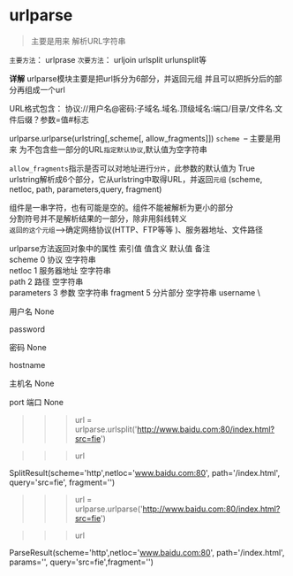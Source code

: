 # urlparse

>主要是用来 解析URL字符串

`主要方法`： urlprase
`次要方法`： urljoin urlsplit  urlunsplit等

**详解**
urlparse模块主要是把url拆分为6部分，并返回元组
并且可以把拆分后的部分再组成一个url

URL格式包含：
协议://用户名@密码:子域名.域名.顶级域名:端口/目录/文件名.文件后缀？参数=值#标志

urlparse.urlparse(urlstring[,scheme[, allow_fragments]])
`scheme `– 主要是用来 为不包含些一部分的URL`指定默认协议`,默认值为空字符串  

`allow_fragments`指示是否可以对地址进行`分片`，此参数的默认值为 True  
urlstring解析成6个部分，它从urlstring中取得URL，并返回`元组` (scheme, netloc, path, parameters,query, fragment)  

组件是一串字符，也有可能是空的。组件不能被解析为更小的部分  
分割符号并不是解析结果的一部分，除非用斜线转义  
`返回的这个元组`-->确定网络协议(HTTP、FTP等等 )、服务器地址、文件路径  

urlparse方法返回对象中的属性
索引值 值含义 默认值  备注  
scheme  0     协议    空字符串  
netloc  1  服务器地址 空字符串   
path    2     路径    空字符串   
parameters 3 参数     空字符串 
fragment 5  分片部分  空字符串 
username   \

用户名 None   

password   

密码 None   

hostname   

主机名 None   

port
端口 None 

>>> url = urlparse.urlsplit('http://www.baidu.com:80/index.html?src=fie')  

>>> url  

SplitResult(scheme='http',netloc='www.baidu.com:80', path='/index.html', query='src=fie', fragment='')  

>>> url = urlparse.urlparse('http://www.baidu.com:80/index.html?src=fie')  

   
>>> url  

ParseResult(scheme='http',netloc='www.baidu.com:80', path='/index.html', params='', query='src=fie',fragment='')